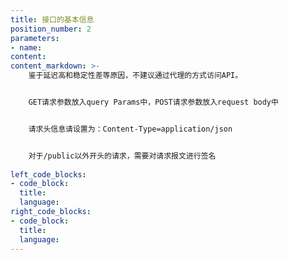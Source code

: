 ```yaml
---
title: 接口的基本信息
position_number: 2
parameters:
- name:
content:
content_markdown: >-
    鉴于延迟高和稳定性差等原因，不建议通过代理的方式访问API。


    GET请求参数放入query Params中，POST请求参数放入request body中


    请求头信息请设置为：Content-Type=application/json


    对于/public以外开头的请求，需要对请求报文进行签名
    
left_code_blocks:
- code_block:
  title:
  language:
right_code_blocks:
- code_block:
  title:
  language:
---
```



